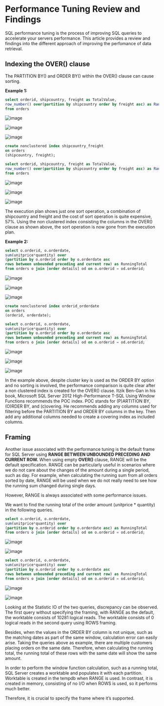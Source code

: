 # Performance Tuning Review and Findings #

SQL performance tuning is the process of improving SQL queries to accelerate your servers performance. This article provides a review and findings into the different approach of improving the perfomance of data retrieval. 

## Indexing the OVER() clause ##

The PARTITION BY() and ORDER BY() within the OVER() clause can cause sorting. 

**Example 1:**

```sql
select orderid, shipcountry, freight as TotalValue, 
row_number() over(partition by shipcountry order by freight asc) as Rank
from orders
```
![image](https://user-images.githubusercontent.com/77920592/194341084-2f4a06e1-2eda-4439-8078-d9cb0649d855.png)

![image](https://user-images.githubusercontent.com/77920592/194341769-2fd5ec4f-39e4-4b39-91c7-c2947e6f241e.png)

![image](https://user-images.githubusercontent.com/77920592/194342954-e7cd1ae8-c2ee-422f-84d8-516fef2037d1.png)

```sql
create nonclustered index shipcountry_freight
on orders
(shipcountry, freight);

select orderid, shipcountry, freight as TotalValue, 
row_number() over(partition by shipcountry order by freight asc) as Rank
from orders
```
![image](https://user-images.githubusercontent.com/77920592/194341092-a9f1a092-62bf-4162-b398-6e978e35ed98.png)

![image](https://user-images.githubusercontent.com/77920592/194341181-f12db793-ee61-47c1-a36a-00db3bb16cc3.png)

![image](https://user-images.githubusercontent.com/77920592/194341252-643e0207-0302-4d52-9908-cdab39888f24.png)

The execution plan shows just one sort operation, a combination of shipcountry and freight and the cost of sort operation is quite expensive, 57%. 
Using the non clustered index consisting the columns in the OVER() clause as shown above, the sort operation is now gone from the execution plan.

**Example 2:**

```sql
select o.orderid, o.orderdate, 
sum(unitprice*quantity) over
(partition by o.orderid order by o.orderdate asc
rows between unbounded preceding and current row) as RunningTotal
from orders o join [order details] od on o.orderid = od.orderid;
```

![image](https://user-images.githubusercontent.com/77920592/194327262-19b7fece-fb7f-4bf9-a3c4-9aab5330b720.png)

![image](https://user-images.githubusercontent.com/77920592/194327518-db8ab573-7cf9-4cca-a64e-1e67ceb7dd45.png)

![image](https://user-images.githubusercontent.com/77920592/194329662-69b4bddc-e08f-4ebf-8433-5e34986cb964.png)

```sql
create nonclustered index orderid_orderdate 
on orders
(orderid, orderdate);

select o.orderid, o.orderdate, 
sum(unitprice*quantity) over
(partition by o.orderid order by o.orderdate asc
rows between unbounded preceding and current row) as RunningTotal
from orders o join [order details] od on o.orderid = od.orderid;
```

![image](https://user-images.githubusercontent.com/77920592/194327262-19b7fece-fb7f-4bf9-a3c4-9aab5330b720.png)

![image](https://user-images.githubusercontent.com/77920592/194329893-cd71f066-350c-49eb-b6be-cf0a7891fb90.png)

![image](https://user-images.githubusercontent.com/77920592/194329953-dc37d242-b617-47ec-b1e3-0a52121c516e.png)

In the example above, despite cluster key is used as the ORDER BY option and no sorting is involved, the performance comparison is quite clear after a non clustered index is created for the OVER() clause. 
Itzik Ben-Gan in his book, Microsoft SQL Server 2012 High-Performance T-SQL Using Window Functions recommends the POC index. POC stands for (P)ARTITION BY, (O)RDER BY, and (c)overing. 
He recommends adding any columns used for filtering before the PARTITION BY and ORDER BY columns in the key. Then add any additional columns needed to create a covering index as included columns. 

## Framing ##

Another issue associated with the performance tuning is the default frame for SQL Server using **RANGE BETWEEN UNBOUNDED PRECEDING AND CURRENT ROW.** 
When using empty **OVER()** clause, RANGE will be the default specification. 
RANGE can be particularly useful in scenarios where we do not care about the changes of the amount during a single period, such as day. 
For example, when calculating the running sum from all orders sorted by date, RANGE will be used when we do not really need to see how the running sum changed during single days.

However, RANGE is always associated with some performance issues. 

We want to find the running total of the order amount (unitprice * quantity) in the following queries. 

```sql
select o.orderid, o.orderdate, 
sum(unitprice*quantity) over
(partition by o.orderid order by o.orderdate asc) as RunningTotal
from orders o join [order details] od on o.orderid = od.orderid;
```
![image](https://user-images.githubusercontent.com/77920592/194326927-e2e2c79c-f3ad-43c6-921f-33f3d2850ef4.png)

![image](https://user-images.githubusercontent.com/77920592/194327591-b58c0617-1599-476f-bfe7-7b1fe76c3318.png)

```sql
select o.orderid, o.orderdate, 
sum(unitprice*quantity) over
(partition by o.orderid order by o.orderdate asc
rows between unbounded preceding and current row) as RunningTotal
from orders o join [order details] od on o.orderid = od.orderid;
```

![image](https://user-images.githubusercontent.com/77920592/194327262-19b7fece-fb7f-4bf9-a3c4-9aab5330b720.png)

![image](https://user-images.githubusercontent.com/77920592/194327518-db8ab573-7cf9-4cca-a64e-1e67ceb7dd45.png)

Looking at the Statistic IO of the two queries, discrepancy can be observed. 
The first query without specifying the framing, with RANGE as the default, the worktable consists of 10281 logical reads. 
The worktable consists of 0 logical reads in the second query using ROWS framing. 

Besides, when the values in the ORDER BY column is not unique, such as the matching dates as part of the same window, calculation error can easily arise. 
Taking the queries above as example, there are multiple customers placing orders on the same date.
Therefore, when calculating the running total, the running total of these rows with the same date will show the same amount. 

In order to perform the window function calculation, such as a running total, SQL Server creates a worktable and populates it with each partition. 
Worktable is created in the tempdb when RANGE is used. In contrast, it is created in memory, consisting of no I/O when ROWS is used, so it performs much better.


Therefore, it is crucial to specify the frame where it’s supported.
